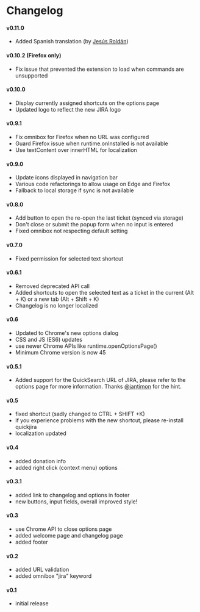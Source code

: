 # Changelog

#### v0.11.0
* Added Spanish translation (by [Jesús Roldán](https://github.com/xeBuz))

#### v0.10.2 (Firefox only)
* Fix issue that prevented the extension to load when commands are unsupported

#### v0.10.0
* Display currently assigned shortcuts on the options page
* Updated logo to reflect the new JIRA logo

#### v0.9.1
* Fix omnibox for Firefox when no URL was configured
* Guard Firefox issue when runtime.onInstalled is not available
* Use textContent over innerHTML for localization

#### v0.9.0
* Update icons displayed in navigation bar
* Various code refactorings to allow usage on Edge and Firefox
* Fallback to local storage if sync is not available

#### v0.8.0
* Add button to open the re-open the last ticket (synced via storage)
* Don't close or submit the popup form when no input is entered
* Fixed omnibox not respecting default setting

#### v0.7.0
* Fixed permission for selected text shortcut

#### v0.6.1
* Removed deprecated API call
* Added shortcuts to open the selected text as a ticket in the current (Alt + K) or a new tab (Alt + Shift + K)
* Changelog is no longer localized

#### v0.6
* Updated to Chrome's new options dialog
* CSS and JS (ES6) updates
* use newer Chrome APIs like runtime.openOptionsPage()
* Minimum Chrome version is now 45

#### v0.5.1
* Added support for the QuickSearch URL of JIRA, please refer to the options page for more information. Thanks [@jantimon](https://twitter.com/jantimon) for the hint.

#### v0.5
* fixed shortcut (sadly changed to CTRL + SHIFT +K)
* if you experience problems with the new shortcut, please re-install quickjira
* localization updated

#### v0.4
* added donation info
* added right click (context menu) options

#### v0.3.1
* added link to changelog and options in footer
* new buttons, input fields, overall improved style!

#### v0.3
* use Chrome API to close options page
* added welcome page and changelog page
* added footer

#### v0.2
* added URL validation
* added omnibox "jira" keyword

#### v0.1
* initial release
